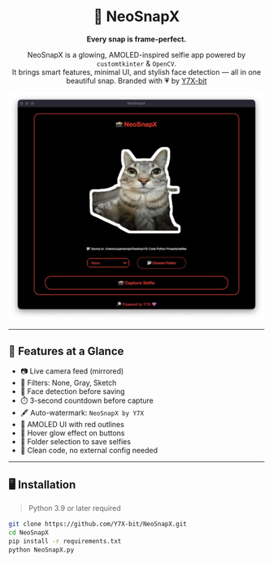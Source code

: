 <div align="center">

# 📸 NeoSnapX
**Every snap is frame-perfect.**

NeoSnapX is a glowing, AMOLED-inspired selfie app powered by `customtkinter` & `OpenCV`.  
It brings smart features, minimal UI, and stylish face detection — all in one beautiful snap.
Branded with 💗 by [Y7X-bit](https://github.com/Y7X-bit)

<img src="assets/1.png" width="650"/>

</div>

---

## 🌟 Features at a Glance

- 📷 Live camera feed (mirrored)
- 🎨 Filters: None, Gray, Sketch
- 🧠 Face detection before saving
- ⏱️ 3-second countdown before capture
- 🖋️ Auto-watermark: `NeoSnapX by Y7X`
- 🖤 AMOLED UI with red outlines
- 🎀 Hover glow effect on buttons
- 📂 Folder selection to save selfies
- 🔐 Clean code, no external config needed

---

## 🖥️ Installation

> Python 3.9 or later required

```bash
git clone https://github.com/Y7X-bit/NeoSnapX.git
cd NeoSnapX
pip install -r requirements.txt
python NeoSnapX.py